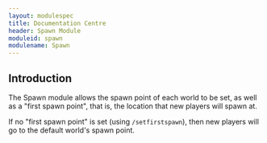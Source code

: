 ```yaml
---
layout: modulespec
title: Documentation Centre
header: Spawn Module
moduleid: spawn
modulename: Spawn
---
```


## Introduction

The Spawn module allows the spawn point of each world to be set, as well as a "first spawn point", that is, the
location that new players will spawn at.

If no "first spawn point" is set (using `/setfirstspawn`), then new players will go to the default world's spawn point.